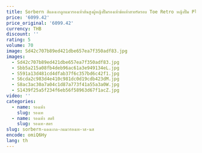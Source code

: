```yaml
---
title: Sorbern สีแดงเงาลูกแมวรองเท้าส้นสูงผู้หญิงปั๊มรองเท้าข้อเท้าสายรัดรอบ Toe Retro หญิงปั๊ม Plus ขนาด Eu48
price: '6099.42'
price_original: '6099.42'
currency: THB
discount: ''
rating: 5
volume: 70
image: Sd42c707b89ed421dbe657ea7f350adf83.jpg
images:
  - Sd42c707b89ed421dbe657ea7f350adf83.jpg
  - Sbb5a215a08fb4deb96ac61a3e949134eL.jpg
  - S591a13d481cd4dfab37f6c357bd6c42f1.jpg
  - S6cda2c983d4e410c981dc0d19cdb423dM.jpg
  - S8ac3ac30a7a04c1d87a773f41a55a3a0W.jpg
  - S1439f25a5f234f6eb56f58963d67f1acZ.jpg
video: ''
categories:
  - name: รองเท้า
    slug: รองเท
  - name: รองเท้า สตรี
    slug: รองเท-สตร
slug: sorbern-แดงเงาล-กแมวรองเท-าส-นส
encode: omiQ6Hy
lang: th
---
```

  